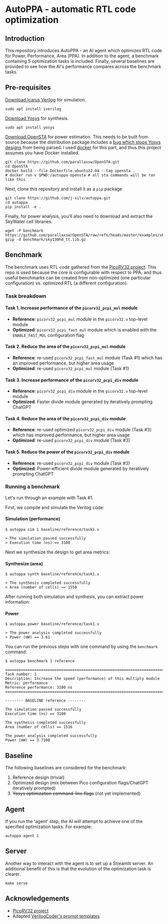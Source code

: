 # AutoPPA - automatic RTL code optimization

## Introduction

This repository introduces AutoPPA - an AI agent which optimizes RTL code for Power, Performance, Area (PPA). In addition to the agent, a benchmark containing 5 optimization tasks is included. Finally, several baselines are provided to see how the AI's performance compares across the benchmark tasks.

## Pre-requisites

[Download Icarus Verilog](https://steveicarus.github.io/iverilog/usage/installation.html) for simulation.

```
sudo apt install iverilog
```

[Download Yosys](https://github.com/YosysHQ/yosys/blob/main/README.md#installation) for synthesis.

```
sudo apt install yosys
```

[Download OpenSTA](https://github.com/parallaxsw/OpenSTA) for power estimation. This needs to be built from source because the distribution package includes a [bug which stops Yosys designs](https://github.com/The-OpenROAD-Project/OpenSTA/issues/72) from being parsed. I used [docker](https://docs.docker.com/desktop/setup/install/linux/ubuntu/) for this part, and thus this project assumes you have Docker installed. 

```
git clone https://github.com/parallaxsw/OpenSTA.git
cd OpenSTA
docker build --file Dockerfile.ubuntu22.04 --tag opensta .
# docker run v $PWD:/autoppa opensta # all sta commands will be ran like this
```

Next, clone this repository and install it as a `pip` package

```
git clone https://github.com/j-silv/autoppa.git
cd autoppa
pip install -e .
```

Finally, for power analysis, you'll also need to download and extract the SkyWater cell libraries.

```
wget -P benchmark https://github.com/parallaxsw/OpenSTA/raw/refs/heads/master/examples/sky130hd_tt.lib.gz
gzip -d benchmark/sky130hd_tt.lib.gz
```

## Benchmark

The benchmark uses RTL code gathered from the [PicoRV32 project](https://github.com/YosysHQ/picorv32). This repo is used because the core is configurable with respect to PPA, and thus useful benchmarks can be created from non-optimized (one particular configuration) vs. optimized RTL (a different configuration).

### Task breakdown

#### Task 1. Increase performance of the `picorv32_pcpi_mul` module
- **Reference**: `picorv32_pcpi_mul` module in the `picorv32.v` top-level module
- **Optimized**: `picorv32_pcpi_fast_mul` module which is enabled with the `ENABLE_FAST_MUL` configuration flag

#### Task 2. Reduce the area of the `picorv32_pcpi_mul` module
- **Reference**: re-used `picorv32_pcpi_fast_mul` module (Task #1) which has an improved performance, but higher area usage
- **Optimized**: re-used `picorv32_pcpi_mul` module (Task #1)

#### Task 3. Increase performance of the `picorv32_pcpi_div` module
- **Reference**: `picorv32_pcpi_div` module in the `picorv32.v` top-level module
- **Optimized**: Faster divide module generated by iteratively prompting ChatGPT

#### Task 4. Reduce the area of the `picorv32_pcpi_div` module
- **Reference**: re-used optimized `picorv32_pcpi_div` module (Task #3) which has improved performance, but higher area usage
- **Optimized**: re-used `picorv32_pcpi_div` module (Task #3)

#### Task 5. Reduce the power of the `picorv32_pcpi_div` module
- **Reference**: re-used `picorv32_pcpi_div` module (Task #3)
- **Optimized**: Power-efficient divide module generated by iteratively prompting ChatGPT


### Running a benchmark

Let's run through an example with Task #1.

First, we compile and simulate the Verilog code:

#### Simulation (performance)
```
$ autoppa sim 1 baseline/reference/task1.v

> The simulation passed successfully
> Execution time (ns) == 3100
```

Next we synthesize the design to get area metrics:

#### Synthesize (area)
```
$ autoppa synth baseline/reference/task1.v

> The synthesis completed successfully
> Area (number of cells) == 1550
```

After running both simulation and synthesis, you can extract power information:

#### Power

```
$ autoppa power baseline/reference/task1.v

> The power analysis completed successfully
> Power (mW) == 3.61
```

You can run the previous steps with one command by using the `benchmark` command:

```
$ autoppa benchmark 1 reference
```

```
==========================================================================
Task number: 1
Description: Increase the speed (performance) of this multiply module
Metric: performance
Reference performance: 3100 ns
==========================================================================

-------- BASELINE reference --------

The simulation passed successfully
Execution time (ns) == 3100

The synthesis completed successfully
Area (number of cells) == 1516

The power analysis completed successfully
Power (mW) == 3.7100
```

## Baseline

The following baselines are considered for the benchmark:

1. Reference design (trivial)
2. Optimized design (mix between Pico configuration flags/ChatGPT iteratively prompted)
3. ~~Yosys optimization command-line flags~~ (not yet implemented)

## Agent

If you run the 'agent' step, the AI will attempt to achieve one of the specified optimization tasks. For example:

```
autoppa agent 1
```

## Server

Another way to interact with the agent is to set up a Streamlit server. An additional benefit of this is that the evolution of the optimization task is clearer.

```
make serve
```

## Acknowledgements

- [PicoRV32 project](https://github.com/YosysHQ/picorv32)
- Adapted [VerilogCoder's prompt templates](https://github.com/NVlabs/VerilogCoder/blob/8b13108869f276c7b644dd88beabcb401a5cfa92/hardware_agent/examples/VerilogCoder/prompt_templates.py)